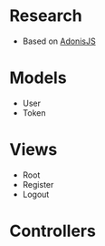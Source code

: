 # Research

* Based on [AdonisJS](https://github.com/adonisjs/adonis-fullstack-app)

# Models

* User
* Token

# Views

* Root
* Register
* Logout

# Controllers